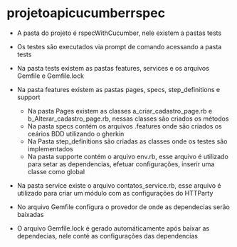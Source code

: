 # projetoapicucumberrspec

- A pasta do projeto é rspecWithCucumber, nele existem a pastas tests
 
 - Os testes são executados via prompt de comando acessando a pasta tests
  
  - Na pasta tests existem as pastas features, services e os arquivos Gemfile e Gemfile.lock
  
  - Na pasta features existem as pastas pages, specs, step_definitions e support   
    - Na pasta Pages existem as classes a_criar_cadastro_page.rb e b_Alterar_cadastro_page.rb, nessas classes são criados os métodos  
    - Na pasta specs contém os arquivos .features onde são criados os ceários BDD utilizando o gherkin
    - Na Pasta step_definitions são criadas as classes onde os testes são implementados
    - Na pasta supporte contém o arquivo env.rb, esse arquivo é utilizado para setar as dependencias, efetuar configurações, inserir uma classe como global
    
  - Na pasta service existe o arquivo contatos_service.rb, esse arquivo é utilizado para criar um módulo com as configurações do HTTParty
  
  - No arquivo Gemfile configura o provedor de onde as dependecias serão baixadas
  
  - O arquivo Gemfile.lock é gerado automáticamente após baixar as dependecias, nele conté as configurações das dependencias
